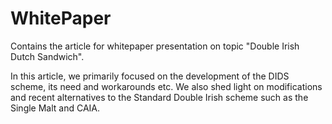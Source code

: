 # WhitePaper
Contains the article for whitepaper presentation on topic "Double Irish Dutch Sandwich".

In this article, we primarily focused on the development of the DIDS scheme, its need
and workarounds etc. We also shed light on modifications and recent alternatives to the
Standard Double Irish scheme such as the Single Malt and CAIA.
